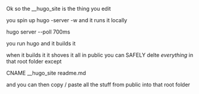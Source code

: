 Ok so the __hugo_site is the thing you edit

you spin up hugo -server -w and it runs it locally

hugo server --poll 700ms 

you run hugo and it builds it


when it builds it it shoves it all in public
you can SAFELY delte *everything* in that root folder except

CNAME
__hugo_site
readme.md

and you can then copy / paste all the stuff from public into that root folder